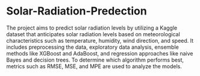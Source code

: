# Solar-Radiation-Predection
The project aims to predict solar radiation levels by utilizing a Kaggle dataset that anticipates solar radiation levels based on meteorological characteristics such as temperature, humidity, wind direction, and speed. It includes preprocessing the data, exploratory data analysis, ensemble methods like XGBoost and AdaBoost, and regression approaches like naive Bayes and decision trees. To determine which algorithm performs best, metrics such as RMSE, MSE, and MPE are used to analyze the models.
